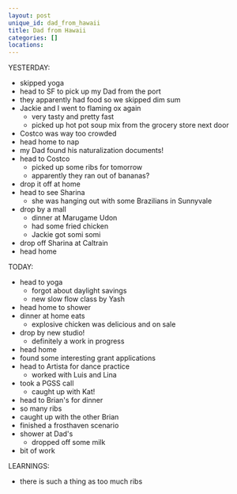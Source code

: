```yaml
---
layout: post
unique_id: dad_from_hawaii
title: Dad from Hawaii
categories: []
locations: 
---
```


YESTERDAY:
* skipped yoga
* head to SF to pick up my Dad from the port
* they apparently had food so we skipped dim sum
* Jackie and I went to flaming ox again
  * very tasty and pretty fast
  * picked up hot pot soup mix from the grocery store next door
* Costco was way too crowded
* head home to nap
* my Dad found his naturalization documents!
* head to Costco
  * picked up some ribs for tomorrow
  * apparently they ran out of bananas?
* drop it off at home
* head to see Sharina
  * she was hanging out with some Brazilians in Sunnyvale
* drop by a mall
  * dinner at Marugame Udon
  * had some fried chicken
  * Jackie got somi somi
* drop off Sharina at Caltrain
* head home

TODAY:
* head to yoga
  * forgot about daylight savings
  * new slow flow class by Yash
* head home to shower
* dinner at home eats
  * explosive chicken was delicious and on sale
* drop by new studio!
  * definitely a work in progress
* head home
* found some interesting grant applications
* head to Artista for dance practice
  * worked with Luis and Lina
* took a PGSS call
  * caught up with Kat!
* head to Brian's for dinner
* so many ribs
* caught up with the other Brian
* finished a frosthaven scenario
* shower at Dad's
  * dropped off some milk
* bit of work

LEARNINGS:
* there is such a thing as too much ribs
